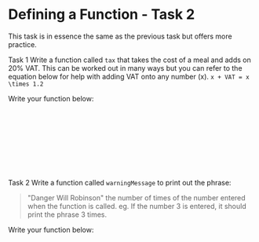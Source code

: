 # Defining a Function - Task 2
This task is in essence the same as the previous task but offers more practice.

Task 1
Write a function called `tax` that takes the cost of a meal and adds on 20% VAT. This can be worked out in many ways but you can refer to the equation below for help with adding VAT onto any number (x).
`x + VAT = x \times 1.2`

Write your function below:
```python











```

Task 2
Write a function called `warningMessage` to print out the phrase:
> "Danger Will Robinson" 
the number of times of the number entered when the function is called. eg. If the number 3 is entered, it should print the phrase 3 times.

Write your function below:
```python











```